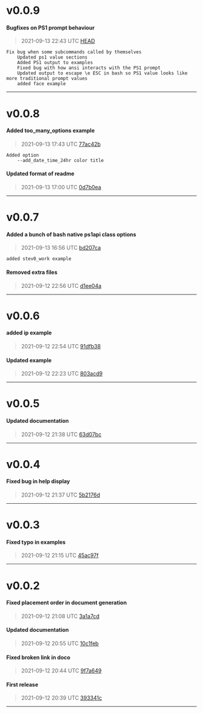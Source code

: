 # v0.0.9
#### Bugfixes on PS1 prompt behaviour
> 2021-09-13 22:43 UTC [HEAD](https://github.com/shollingsworth/ps1/commit/HEAD)

```
Fix bug when some subcommands called by themselves
    Updated ps1 value sections
    Added PS1 output to examples
    Fixed bug with how ansi interacts with the PS1 prompt
    Updated output to escape \e ESC in bash so PS1 value looks like more traditional prompt values
    added face example
```
---
# v0.0.8
#### Added too_many_options example
> 2021-09-13 17:43 UTC [77ac42b](https://github.com/shollingsworth/ps1/commit/77ac42b35c9e82b8047534b0b404b614e32f5a43)

```
Added option
    --add_date_time_24hr color title
```
#### Updated format of readme
> 2021-09-13 17:00 UTC [0d7b0ea](https://github.com/shollingsworth/ps1/commit/0d7b0eaa2d27a9253cffcf5df991f6899dcfe8dd)

---
# v0.0.7
#### Added a bunch of bash native ps1api class options
> 2021-09-13 16:56 UTC [bd207ca](https://github.com/shollingsworth/ps1/commit/bd207caadddbd33eff5b9e1ae3892170bc7c887b)

```
added stev0_work example
```
#### Removed extra files
> 2021-09-12 22:56 UTC [d1ee04a](https://github.com/shollingsworth/ps1/commit/d1ee04a4ea2c098262df3a53a125b5c9f55d861e)

---
# v0.0.6
#### added ip example
> 2021-09-12 22:54 UTC [91dfb38](https://github.com/shollingsworth/ps1/commit/91dfb38225352336ce427e86d3286c205c4b343e)

#### Updated example
> 2021-09-12 22:23 UTC [803acd9](https://github.com/shollingsworth/ps1/commit/803acd9521d26e60a6e181632a6362830b8416e3)

---
# v0.0.5
#### Updated documentation
> 2021-09-12 21:38 UTC [63d07bc](https://github.com/shollingsworth/ps1/commit/63d07bc1de48846b4093904583fba11f6c778a79)

---
# v0.0.4
#### Fixed bug in help display
> 2021-09-12 21:37 UTC [5b2176d](https://github.com/shollingsworth/ps1/commit/5b2176d1b1f5518a178a9bbfd876afe1fa35a01e)

---
# v0.0.3
#### Fixed typo in examples
> 2021-09-12 21:15 UTC [45ac97f](https://github.com/shollingsworth/ps1/commit/45ac97f54a191f987842bb8af7bd6ae2c8a7ba36)

---
# v0.0.2
#### Fixed placement order in document generation
> 2021-09-12 21:08 UTC [3a1a7cd](https://github.com/shollingsworth/ps1/commit/3a1a7cd040d75ebeef97ba4baf5dce1a24462810)

#### Updated documentation
> 2021-09-12 20:55 UTC [10c1feb](https://github.com/shollingsworth/ps1/commit/10c1febe003bc0bf44989aa7c867e645da556f0b)

#### Fixed broken link in doco
> 2021-09-12 20:44 UTC [9f7a649](https://github.com/shollingsworth/ps1/commit/9f7a649b8a7c29e5958886bed804b57414217446)

#### First release
> 2021-09-12 20:39 UTC [393341c](https://github.com/shollingsworth/ps1/commit/393341c8d93b4ec523e5b4f77e921b29142e206d)

---